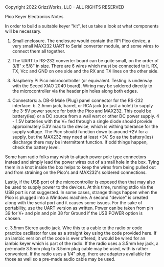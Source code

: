 Copyright 2022 GrizzWorks, LLC - ALL RIGHTS RESERVED

Pico Keyer Electronics Notes

In order to build a suitable keyer "kit", let us take a look at
what components will be necessary.

1. Small enclosure.  The enclosure would contain the RPi Pico
device, a very small MAX232 UART to Serial converter module,
and some wires to connect them all together.

2. The UART to RS-232 converter board can be quite small, on the
order of 3/8" x 5/8" in size.  There are 6 wires which must be 
connected to it.  RX, TX, Vcc and GND on one side and the RX
and TX lines on the other side.

3. Raspberry Pi Pico microcontroller (or equivalent.  Testing
is underway with the Seeed XIAO 2040 board).  Wiring may be
soldered directly to the microcontroller via the header pin
holes along both edges.

4. Connectors:
  a. DB-9 Male (Plug) panel connector for the RS-232 interface.
  b. 2.5mm jack, barrel, or RCA jack (or just a hole!) to supply
  the 3-5V power source for both the Pico and MAX232.  This could 
  be battery(ies) or a DC source from a wall wart or other DC power 
  supply.  4 - 1.5V batteries with the V= fed through a single
  diode should provide approximately 5.3V max to the device, 
  which is withing tolerance for the supply voltage.  The Pico
  should function down to around +2V for a supply, but the
  MAX232 may need at least +3V.  So as the battery(ies) discharge
  there may be intermittent function.  If odd things happen, 
  check the battery level.

  Some ham radio folks may wish to attach power pole type
  connectors instead and simply lead the power wires out of
  a small hole in the box.  Tying them in a knot inside the
  box helps to keep the wires from being pulled out and from
  straining on the Pico's and MAX232's soldered connections.

  Lastly, if the USB port of the microcontroller is exposed then
  that may also be used to supply power to the devices.  At this
  time, running stdio via the USB port is not suggested.  In some
  cases, strange things happen when the Pico is plugged into a
  Windows machine.  A second "device" is created along with the
  serial port and it causes some issues.  For the sake of 
  portability, use the UART version as written.  Power can be
  taken from pin 39 for V+ and pin and pin 38 for Ground if the
  USB POWER option is chosen.

  c. 3.5mm Stereo audio jack.  Wire this to a cable to the radio
  or code practice oscillator for use as a straight key using the 
  code provided here.  If an iambic version of the code is ever 
  offered, it would be wired for an iambic keyer which is part 
  of the radio.  If the radio uses a 3.5mm key jack, a pre-made
  3.5mm plug to 3.5mm plug cable may be used, with is rather
  convenient.  If the radio uses a 1/4" plug, there are adapters
  available for those as well so a pre-made audio cable may be
  used.